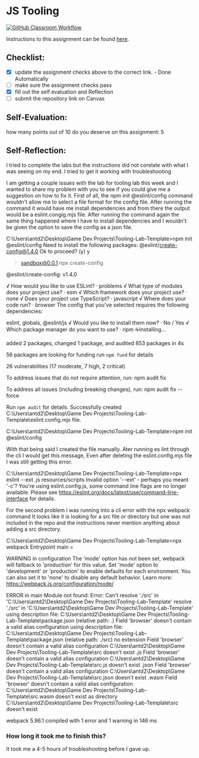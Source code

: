 JS Tooling
===================================
[![GitHub Classroom Workflow](https://github.com/IT3049C-Lively-FA23/Tooling-Lab-Template/actions/workflows/classroom.yml/badge.svg)](https://github.com/IT3049C-Lively-FA23/Tooling-Lab-Template/actions/workflows/classroom.yml)

Instructions to this assignment can be found [here](https://reedws.github.io/IT3049C/coursework/labs/tooling/).

## Checklist:
- [x] update the assignment checks above to the correct link. - Done Automatically
- [ ] make sure the assignment checks pass
- [x] fill out the self evaluation and Reflection
- [ ] submit the repository link on Canvas

## Self-Evaluation: 
how many points out of 10 do you deserve on this assignment: 
5
## Self-Reflection:
I tried to complete the labs but the instructions did not corelate with what I was seeing on my end. I tried to get it working with troubleshooting 

I am getting a couple issues with the lab for tooling lab this week and I wanted to share my problem with you to see if you could give me a suggestion on how to fix it.
First of all, the npm init @eslint/config command wouldn't allow me to select a file format for the config file. After running the command it would have me install dependencies and from there the output would be a eslint.congig.mjs file. After running the command again the same thing happened where I have to install dependencies and I wouldn't be given the option to save the config as a json file.

C:\Users\antd2\Desktop\Game Dev Projects\Tooling-Lab-Template>npm init @eslint/config
Need to install the following packages:
@eslint/create-config@1.4.0
Ok to proceed? (y) y


> sandbox@0.0.1 npx
> create-config

@eslint/create-config: v1.4.0

√ How would you like to use ESLint? · problems
√ What type of modules does your project use? · esm
√ Which framework does your project use? · none
√ Does your project use TypeScript? · javascript
√ Where does your code run? · browser
The config that you've selected requires the following dependencies:

eslint, globals, @eslint/js
√ Would you like to install them now? · No / Yes
√ Which package manager do you want to use? · npm
☕️Installing...

added 2 packages, changed 1 package, and audited 853 packages in 4s

56 packages are looking for funding
  run `npm fund` for details

26 vulnerabilities (17 moderate, 7 high, 2 critical)

To address issues that do not require attention, run:
  npm audit fix

To address all issues (including breaking changes), run:
  npm audit fix --force

Run `npm audit` for details.
Successfully created C:\Users\antd2\Desktop\Game Dev Projects\Tooling-Lab-Template\eslint.config.mjs file.

C:\Users\antd2\Desktop\Game Dev Projects\Tooling-Lab-Template>npm init @eslint/config


 With that being said I created the file manually.  Ater running es lint through the cli I would get this message, 
Even after deleting the eslint.config.mjs file I was still getting this error. 

C:\Users\antd2\Desktop\Game Dev Projects\Tooling-Lab-Template>npx eslint --ext .js resources/scripts
Invalid option '--ext' - perhaps you meant '-c'?
You're using eslint.config.js, some command line flags are no longer available. Please see https://eslint.org/docs/latest/use/command-line-interface for details.

For the second problem I was running into a cli error with the npx webpack command 
It looks like it is looking for a src file or directory but one was not included in the repo and the instructions never mention anything about adding a src directory. 

C:\Users\antd2\Desktop\Game Dev Projects\Tooling-Lab-Template>npx webpack
Entrypoint main =

WARNING in configuration
The 'mode' option has not been set, webpack will fallback to 'production' for this value.
Set 'mode' option to 'development' or 'production' to enable defaults for each environment.
You can also set it to 'none' to disable any default behavior. Learn more: https://webpack.js.org/configuration/mode/

ERROR in main
Module not found: Error: Can't resolve './src' in 'C:\Users\antd2\Desktop\Game Dev Projects\Tooling-Lab-Template'
resolve './src' in 'C:\Users\antd2\Desktop\Game Dev Projects\Tooling-Lab-Template'
  using description file: C:\Users\antd2\Desktop\Game Dev Projects\Tooling-Lab-Template\package.json (relative path: .)
    Field 'browser' doesn't contain a valid alias configuration
    using description file: C:\Users\antd2\Desktop\Game Dev Projects\Tooling-Lab-Template\package.json (relative path: ./src)
      no extension
        Field 'browser' doesn't contain a valid alias configuration
        C:\Users\antd2\Desktop\Game Dev Projects\Tooling-Lab-Template\src doesn't exist
      .js
        Field 'browser' doesn't contain a valid alias configuration
        C:\Users\antd2\Desktop\Game Dev Projects\Tooling-Lab-Template\src.js doesn't exist
      .json
        Field 'browser' doesn't contain a valid alias configuration
        C:\Users\antd2\Desktop\Game Dev Projects\Tooling-Lab-Template\src.json doesn't exist
      .wasm
        Field 'browser' doesn't contain a valid alias configuration
        C:\Users\antd2\Desktop\Game Dev Projects\Tooling-Lab-Template\src.wasm doesn't exist
      as directory
        C:\Users\antd2\Desktop\Game Dev Projects\Tooling-Lab-Template\src doesn't exist

webpack 5.96.1 compiled with 1 error and 1 warning in 146 ms



### How long it took me to finish this?

It took me a 4-5 hours of troubleshooting before I gave up.